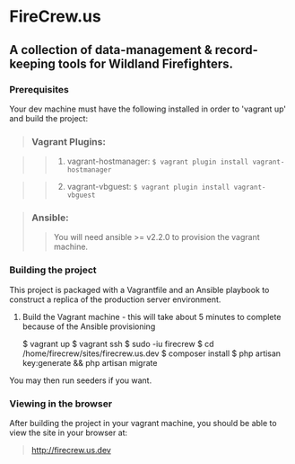 # FireCrew.us
## A collection of data-management & record-keeping tools for Wildland Firefighters.

### Prerequisites
Your dev machine must have the following installed in order to 'vagrant up' and build the project:

> ### Vagrant Plugins:

>> 1) vagrant-hostmanager: `$ vagrant plugin install vagrant-hostmanager`

>> 2) vagrant-vbguest: `$ vagrant plugin install vagrant-vbguest`

> ### Ansible:
> 
>> You will need ansible >= v2.2.0 to provision the vagrant machine.

### Building the project
This project is packaged with a Vagrantfile and an Ansible playbook to construct a replica of the production server environment.

1) Build the Vagrant machine - this will take about 5 minutes to complete because of the Ansible provisioning

	$ vagrant up
	$ vagrant ssh
	$ sudo -iu firecrew
	$ cd /home/firecrew/sites/firecrew.us.dev
	$ composer install
	$ php artisan key:generate && php artisan migrate

You may then run seeders if you want.

### Viewing in the browser

After building the project in your vagrant machine, you should be able to view the site in your browser at:

>http://firecrew.us.dev
